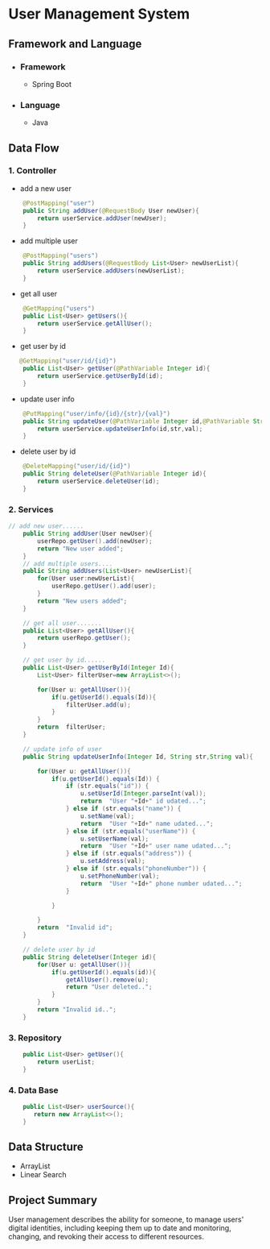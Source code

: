 # User Management System

## Framework and Language 
* ### Framework
  * Spring Boot
* ### Language
  * Java
 
## Data Flow
### 1. Controller
* add a new user  
```java
    @PostMapping("user")
    public String addUser(@RequestBody User newUser){
        return userService.addUser(newUser);
    }
```
    
* add multiple user
```java
    @PostMapping("users")
    public String addUsers(@RequestBody List<User> newUserList){
        return userService.addUsers(newUserList);
    }
```

* get all user
```java
    @GetMapping("users")
    public List<User> getUsers(){
        return userService.getAllUser();
    }
```
* get user by id
```java
   @GetMapping("user/id/{id}")
    public List<User> getUser(@PathVariable Integer id){
        return userService.getUserById(id);
    }
```
* update user info
```java
    @PutMapping("user/info/{id}/{str}/{val}")
    public String updateUser(@PathVariable Integer id,@PathVariable String str, @PathVariable String val){
        return userService.updateUserInfo(id,str,val);
    }
```

* delete user by id
```java
    @DeleteMapping("user/id/{id}")
    public String deleteUser(@PathVariable Integer id){
        return userService.deleteUser(id);
    }
```
### 2. Services
```java
// add new user......
    public String addUser(User newUser){
        userRepo.getUser().add(newUser);
        return "New user added";
    }
    // add multiple users....
    public String addUsers(List<User> newUserList){
        for(User user:newUserList){
            userRepo.getUser().add(user);
        }
        return "New users added";
    }

    // get all user.......
    public List<User> getAllUser(){
        return userRepo.getUser();
    }

    // get user by id......
    public List<User> getUserById(Integer Id){
        List<User> filterUser=new ArrayList<>();

        for(User u: getAllUser()){
            if(u.getUserId().equals(Id)){
                filterUser.add(u);
            }
        }
        return  filterUser;
    }

    // update info of user
    public String updateUserInfo(Integer Id, String str,String val){

        for(User u: getAllUser()){
            if(u.getUserId().equals(Id)) {
                if (str.equals("id")) {
                    u.setUserId(Integer.parseInt(val));
                    return  "User "+Id+" id udated...";
                } else if (str.equals("name")) {
                    u.setName(val);
                    return  "User "+Id+" name udated...";
                } else if (str.equals("userName")) {
                    u.setUserName(val);
                    return  "User "+Id+" user name udated...";
                } else if (str.equals("address")) {
                    u.setAddress(val);
                } else if (str.equals("phoneNumber")) {
                    u.setPhoneNumber(val);
                    return  "User "+Id+" phone number udated...";
                }

            }

        }
        return  "Invalid id";
    }

    // delete user by id
    public String deleteUser(Integer id){
        for(User u: getAllUser()){
            if(u.getUserId().equals(id)){
                getAllUser().remove(u);
                return "User deleted..";
            }
        }
        return "Invalid id..";
    }
```

### 3. Repository
```java
    public List<User> getUser(){
        return userList;
    }
```

### 4. Data Base
```java
    public List<User> userSource(){
       return new ArrayList<>();
    }
```

## Data Structure
*  ArrayList
*  Linear Search

## Project Summary
User management describes the ability for someone, to manage users' digital identities, including keeping them up to date and monitoring, changing, and revoking their access to different resources.
